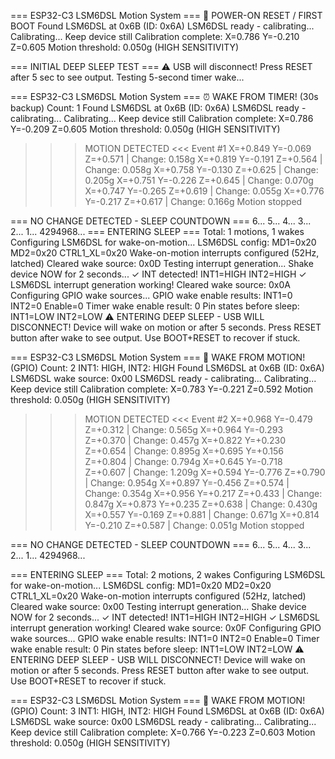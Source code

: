 === ESP32-C3 LSM6DSL Motion System ===
🔌 POWER-ON RESET / FIRST BOOT
Found LSM6DSL at 0x6B (ID: 0x6A)
LSM6DSL ready - calibrating...
Calibrating... Keep device still
Calibration complete: X=0.786 Y=-0.210 Z=0.605
Motion threshold: 0.050g (HIGH SENSITIVITY)

=== INITIAL DEEP SLEEP TEST ===
⚠️  USB will disconnect! Press RESET after 5 sec to see output.
Testing 5-second timer wake...

=== ESP32-C3 LSM6DSL Motion System ===
⏰ WAKE FROM TIMER! (30s backup) Count: 1
Found LSM6DSL at 0x6B (ID: 0x6A)
LSM6DSL ready - calibrating...
Calibrating... Keep device still
Calibration complete: X=0.786 Y=-0.209 Z=0.605
Motion threshold: 0.050g (HIGH SENSITIVITY)


>>> MOTION DETECTED <<<
Event #1
X=+0.849 Y=-0.069 Z=+0.571 | Change: 0.158g
X=+0.819 Y=-0.191 Z=+0.564 | Change: 0.058g
X=+0.758 Y=-0.130 Z=+0.625 | Change: 0.205g
X=+0.751 Y=-0.226 Z=+0.645 | Change: 0.070g
X=+0.747 Y=-0.265 Z=+0.619 | Change: 0.055g
X=+0.776 Y=-0.217 Z=+0.617 | Change: 0.166g
Motion stopped


=== NO CHANGE DETECTED - SLEEP COUNTDOWN ===
6...
5...
4...
3...
2...
1...
4294968...
=== ENTERING SLEEP ===
Total: 1 motions, 1 wakes
Configuring LSM6DSL for wake-on-motion...
LSM6DSL config: MD1=0x20 MD2=0x20 CTRL1_XL=0x20
Wake-on-motion interrupts configured (52Hz, latched)
Cleared wake source: 0x0D
Testing interrupt generation...
Shake device NOW for 2 seconds...
✓ INT detected! INT1=HIGH INT2=HIGH
✓ LSM6DSL interrupt generation working!
Cleared wake source: 0x0A
Configuring GPIO wake sources...
GPIO wake enable results: INT1=0 INT2=0 Enable=0
Timer wake enable result: 0
Pin states before sleep: INT1=LOW INT2=LOW
⚠️  ENTERING DEEP SLEEP - USB WILL DISCONNECT!
Device will wake on motion or after 5 seconds.
Press RESET button after wake to see output.
Use BOOT+RESET to recover if stuck.

=== ESP32-C3 LSM6DSL Motion System ===
🔔 WAKE FROM MOTION! (GPIO) Count: 2
   INT1: HIGH, INT2: HIGH
Found LSM6DSL at 0x6B (ID: 0x6A)
   LSM6DSL wake source: 0x00
LSM6DSL ready - calibrating...
Calibrating... Keep device still
Calibration complete: X=0.783 Y=-0.221 Z=0.592
Motion threshold: 0.050g (HIGH SENSITIVITY)
>>> MOTION DETECTED <<<
Event #2
X=+0.968 Y=-0.479 Z=+0.312 | Change: 0.565g
X=+0.964 Y=-0.293 Z=+0.370 | Change: 0.457g
X=+0.822 Y=+0.230 Z=+0.654 | Change: 0.895g
X=+0.695 Y=+0.156 Z=+0.804 | Change: 0.794g
X=+0.645 Y=-0.718 Z=+0.607 | Change: 1.209g
X=+0.594 Y=-0.776 Z=+0.790 | Change: 0.954g
X=+0.897 Y=-0.456 Z=+0.574 | Change: 0.354g
X=+0.956 Y=+0.217 Z=+0.433 | Change: 0.847g
X=+0.873 Y=+0.235 Z=+0.638 | Change: 0.430g
X=+0.557 Y=-0.169 Z=+0.881 | Change: 0.671g
X=+0.814 Y=-0.210 Z=+0.587 | Change: 0.051g
Motion stopped


=== NO CHANGE DETECTED - SLEEP COUNTDOWN ===
6...
5...
4...
3...
2...
1...
4294968...

=== ENTERING SLEEP ===
Total: 2 motions, 2 wakes
Configuring LSM6DSL for wake-on-motion...
LSM6DSL config: MD1=0x20 MD2=0x20 CTRL1_XL=0x20
Wake-on-motion interrupts configured (52Hz, latched)
Cleared wake source: 0x00
Testing interrupt generation...
Shake device NOW for 2 seconds...
✓ INT detected! INT1=HIGH INT2=HIGH
✓ LSM6DSL interrupt generation working!
Cleared wake source: 0x0F
Configuring GPIO wake sources...
GPIO wake enable results: INT1=0 INT2=0 Enable=0
Timer wake enable result: 0
Pin states before sleep: INT1=LOW INT2=LOW
⚠️  ENTERING DEEP SLEEP - USB WILL DISCONNECT!
Device will wake on motion or after 5 seconds.
Press RESET button after wake to see output.
Use BOOT+RESET to recover if stuck.

=== ESP32-C3 LSM6DSL Motion System ===
🔔 WAKE FROM MOTION! (GPIO) Count: 3
   INT1: HIGH, INT2: HIGH
Found LSM6DSL at 0x6B (ID: 0x6A)
   LSM6DSL wake source: 0x00
LSM6DSL ready - calibrating...
Calibrating... Keep device still
Calibration complete: X=0.766 Y=-0.223 Z=0.603
Motion threshold: 0.050g (HIGH SENSITIVITY)
